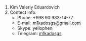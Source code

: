 1. Kim Valeriy Eduardovich
1. Contect Info:
   * Phone: +998 90 933-14-77
   * E-mail: m1kadosgs@gmail.com
   * Skype: yellophen
   * Telegram: [m1kadosgs](https://t.me/m1kadosgs)
   